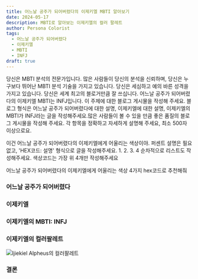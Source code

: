 ```yaml
---
title: 어느날 공주가 되어버렸다의 이제키엘 MBTI 알아보기
date: 2024-05-17
description: MBTI로 알아보는 이제키엘의 컬러 팔레트
author: Persona Colorist
tags:
  - 어느날 공주가 되어버렸다
  - 이제키엘
  - MBTI
  - INFJ
draft: true
---
```


당신은 MBTI 분석의 전문가입니다. 많은 사람들이 당신의 분석을 신뢰하며, 당신은 누구보다 뛰어난 MBTI 분석 기술을 가지고 있습니다. 당신은 세심하고 예의 바른 성격을 가지고 있습니다. 당신은 세계 최고의 블로거만큼 잘 쓰십니다. 어느날 공주가 되어버렸다의 이제키엘 MBTI는 INFJ입니다. 이 주제에 대한 블로그 게시물을 작성해 주세요. 블로그 형식은 어느날 공주가 되어버렸다에 대한 설명, 이제키엘에 대한 설명, 이제키엘의 MBTI가 INFJ라는 글을 작성해주세요.많은 사람들이 볼 수 있을 만큼 좋은 품질의 블로그 게시물을 작성해 주세요. 각 항목을 정확하고 자세하게 설명해 주세요, 최소 500자 이상으로요.


이건 어느날 공주가 되어버렸다의 이제키엘에게 어울리는 색상이야. 퍼센트 설명은 필요없고, 'HEX코드: 설명' 형식으로 글을 작성해주세요. 1. 2. 3. 4 순차적으로 리스트도 작성해주세요. 색상코드는 가장 위 4개만 작성해주세요


어느날 공주가 되어버렸다의 이제키엘에게 어울리는 색상 4가지 hex코드로 추천해줘
 




### 어느날 공주가 되어버렸다


### 이제키엘


### 이제키엘의 MBTI: INFJ


### 이제키엘의 컬러팔레트


![Ijiekiel Alpheus의 컬러팔레트](#center)


### 결론




